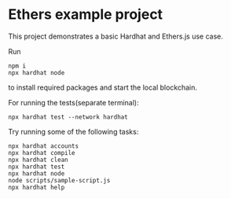 # Ethers example project

This project demonstrates a basic Hardhat and Ethers.js use case.

Run

```
npm i
npx hardhat node
```

to install required packages and start the local blockchain.

For running the tests(separate terminal):

```
npx hardhat test --network hardhat
```

Try running some of the following tasks:

```shell
npx hardhat accounts
npx hardhat compile
npx hardhat clean
npx hardhat test
npx hardhat node
node scripts/sample-script.js
npx hardhat help
```